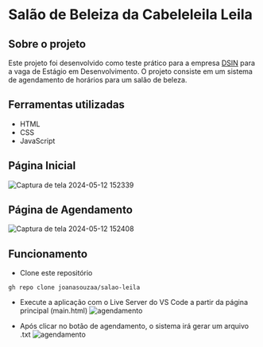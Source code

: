 # Salão de Beleiza da Cabeleleila Leila
## Sobre o projeto
Este projeto foi desenvolvido como teste prático para a empresa [DSIN](https://www.dsin.com.br/) para a vaga de Estágio em Desenvolvimento. O projeto consiste em um sistema de agendamento de horários para um salão de beleza.

## Ferramentas utilizadas
- HTML
- CSS
- JavaScript

## Página Inicial
![Captura de tela 2024-05-12 152339](https://github.com/joanasouzaa/salao-leila/assets/138633905/d3a6edc3-eced-4a2b-ba45-20887da0ec4a)


## Página de Agendamento
![Captura de tela 2024-05-12 152408](https://github.com/joanasouzaa/salao-leila/assets/138633905/b484d62f-d277-4120-a014-0b46eee14b68)

## Funcionamento

- Clone este repositório
```
gh repo clone joanasouzaa/salao-leila
```
- Execute a aplicação com o Live Server do VS Code a partir da página principal (main.html)
![agendamento](https://github.com/joanasouzaa/salao-leila/assets/138633905/f6e42a59-2dcc-431b-b07c-f59d721744a2)

- Após clicar no botão de agendamento, o sistema irá gerar um arquivo .txt
![agendamento](https://github.com/joanasouzaa/salao-leila/assets/138633905/79f9921f-a1c6-45de-8281-cb869f3c8f2f)







